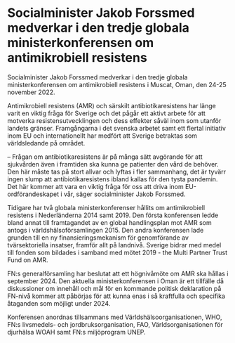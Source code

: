 # Socialminister Jakob Forssmed medverkar i den tredje globala ministerkonferensen om antimikrobiell resistens

Socialminister Jakob Forssmed medverkar i den tredje globala ministerkonferensen om antimikrobiell resistens i Muscat, Oman, den 24-25 november 2022.

Antimikrobiell resistens (AMR) och särskilt antibiotikaresistens har länge varit en viktig fråga för Sverige och det pågår ett aktivt arbete för att motverka resistensutvecklingen och dess effekter såväl inom som utanför landets gränser. Framgångarna i det svenska arbetet samt ett flertal initiativ inom EU och internationellt har medfört att Sverige betraktas som världsledande på området.

– Frågan om antibiotikaresistens är på många sätt avgörande för att sjukvården även i framtiden ska kunna ge patienter den vård de behöver. Den här måste tas på stort allvar och lyftas i fler sammanhang, det är tyvärr ingen slump att antibiotikaresistens ibland kallas för den tysta pandemin. Det här kommer att vara en viktig fråga för oss att driva inom EU-ordförandeskapet i vår, säger socialminister Jakob Forssmed.

Tidigare har två globala ministerkonferenser hållits om antimikrobiell resistens i Nederländerna 2014 samt 2019. Den första konferensen ledde bland annat till framtagandet av en global handlingsplan mot AMR som antogs i världshälsoförsamlingen 2015. Den andra konferensen lade grunden till en ny finansieringsmekanism för genomförande av tvärsektoriella insatser, framför allt på landnivå. Sverige bidrar med medel till fonden som bildades i samband med mötet 2019 - the Multi Partner Trust Fund on AMR.

FN:s generalförsamling har beslutat att ett högnivåmöte om AMR ska hållas i september 2024. Den aktuella ministerkonferensen i Oman är ett tillfälle då diskussioner om innehåll och mål för en kommande politisk deklaration på FN-nivå kommer att påbörjas för att kunna enas i så kraftfulla och specifika åtaganden som möjligt under 2024.

Konferensen anordnas tillsammans med Världshälsoorganisationen, WHO, FN:s livsmedels- och jordbruksorganisation, FAO, Världsorganisationen för djurhälsa WOAH samt FN:s miljöprogram UNEP.
